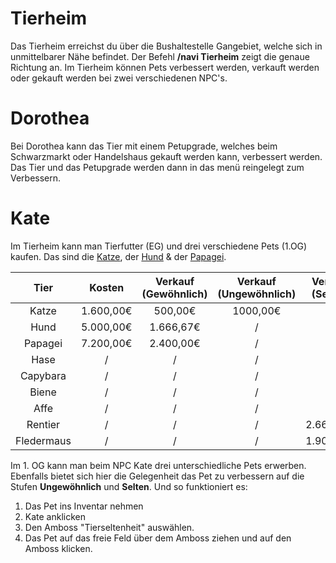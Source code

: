 # Tierheim

Das Tierheim erreichst du über die Bushaltestelle Gangebiet, welche sich in unmittelbarer Nähe befindet. Der Befehl **/navi Tierheim** zeigt die genaue Richtung an.
Im Tierheim können Pets verbessert werden, verkauft werden oder gekauft werden bei zwei verschiedenen NPC's.

# Dorothea

Bei Dorothea kann das Tier mit einem Petupgrade, welches beim Schwarzmarkt oder Handelshaus gekauft werden kann, verbessert werden. Das Tier und das Petupgrade werden dann in das menü reingelegt zum Verbessern.

# Kate

Im Tierheim kann man Tierfutter (EG) und drei verschiedene Pets (1.OG) kaufen. Das sind die [Katze](../../pages/pets/katze.md), der [Hund](../../pages/pets/hund.md) & der [Papagei](../../pages/pets/papagei.md).

| Tier | Kosten | Verkauf (Gewöhnlich) | Verkauf (Ungewöhnlich) | Verkauf (Selten) | Verkauf (Episch) | Verkauf (Legendär) | Verkauf (Ultralegendär) |
|:-:|:-:|:-:|:-:|:-:|:-:|:-:|:-:|
| Katze | 1.600,00€ | 500,00€ | 1000,00€ | / | / | / | 11.000,00€ |
| Hund | 5.000,00€ | 1.666,67€ | / | / | / | / | 12.166,67€ |
| Papagei | 7.200,00€ | 2.400,00€ | / | / | / | / | 12.900,00€ |
| Hase | / | / | / | / | / | / | 11.116,67€ |
| Capybara | / | / | / | / | 5.833,33€ | / | 12.166,67€ |
| Biene | / | / | / | / | / | 9.000,00€ | / |
| Affe | / | / | / | / | / | / | / |
| Rentier | / | / | / | 2.666,67€ | / | / | / |
| Fledermaus | / | / | / | 1.900,00€ | / | / | / |


Im 1. OG kann man beim NPC Kate drei unterschiedliche Pets erwerben. Ebenfalls bietet sich hier die Gelegenheit das Pet zu verbessern auf die Stufen **Ungewöhnlich** und **Selten**. Und so funktioniert es:

1. Das Pet ins Inventar nehmen
2. Kate anklicken
3. Den Amboss "Tierseltenheit" auswählen.
4. Das Pet auf das freie Feld über dem Amboss ziehen und auf den Amboss klicken.
